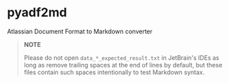 # pyadf2md
Atlassian Document Format to Markdown converter

> **NOTE**
> 
> Please do not open `data_*_expected_result.txt` in JetBrain's IDEs as long as remove trailing spaces
> at the end of lines by default, but these files contain such spaces intentionally to test Markdown syntax.